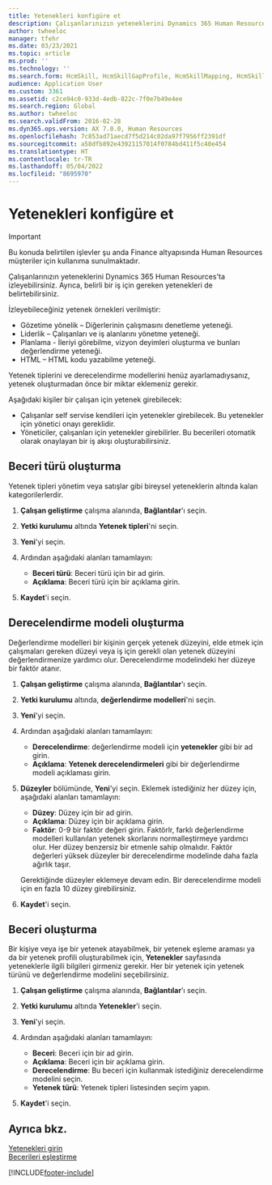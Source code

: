 ```yaml
---
title: Yetenekleri konfigüre et
description: Çalışanlarınızın yeteneklerini Dynamics 365 Human Resources'ta izleyebilirsiniz. Ayrıca, belirli bir iş için gereken yetenekleri de belirtebilirsiniz.
author: twheeloc
manager: tfehr
ms.date: 03/23/2021
ms.topic: article
ms.prod: ''
ms.technology: ''
ms.search.form: HcmSkill, HcmSkillGapProfile, HcmSkillMapping, HcmSkillType, HcmEmployeeDevelopmentWorkspace
audience: Application User
ms.custom: 3361
ms.assetid: c2ce94c0-933d-4edb-822c-7f0e7b49e4ee
ms.search.region: Global
ms.author: twheeloc
ms.search.validFrom: 2016-02-28
ms.dyn365.ops.version: AX 7.0.0, Human Resources
ms.openlocfilehash: 7c853ad71aecd7f5d214c02da97f7956ff2391df
ms.sourcegitcommit: a58dfb892e43921157014f0784bd411f5c40e454
ms.translationtype: HT
ms.contentlocale: tr-TR
ms.lasthandoff: 05/04/2022
ms.locfileid: "8695970"
---
```

# <a name="configure-skills"></a>Yetenekleri konfigüre et

> [!IMPORTANT]
> Bu konuda belirtilen işlevler şu anda Finance altyapısında Human Resources müşteriler için kullanıma sunulmaktadır.  


Çalışanlarınızın yeteneklerini Dynamics 365 Human Resources'ta izleyebilirsiniz. Ayrıca, belirli bir iş için gereken yetenekleri de belirtebilirsiniz.

İzleyebileceğiniz yetenek örnekleri verilmiştir:

- Gözetime yönelik – Diğerlerinin çalışmasını denetleme yeteneği.
- Liderlik – Çalışanları ve iş alanlarını yönetme yeteneği.
- Planlama - İleriyi görebilme, vizyon deyimleri oluşturma ve bunları değerlendirme yeteneği.
- HTML – HTML kodu yazabilme yeteneği.

Yetenek tiplerini ve derecelendirme modellerini henüz ayarlamadıysanız, yetenek oluşturmadan önce bir miktar eklemeniz gerekir.

Aşağıdaki kişiler bir çalışan için yetenek girebilecek:

- Çalışanlar self servise kendileri için yetenekler girebilecek. Bu yetenekler için yönetici onayı gereklidir.
- Yöneticiler, çalışanları için yetenekler girebilirler. Bu becerileri otomatik olarak onaylayan bir iş akışı oluşturabilirsiniz.

## <a name="create-a-skill-type"></a>Beceri türü oluşturma

Yetenek tipleri yönetim veya satışlar gibi bireysel yeteneklerin altında kalan kategorilerlerdir.

1. **Çalışan geliştirme** çalışma alanında, **Bağlantılar**'ı seçin.

2. **Yetki kurulumu** altında **Yetenek tipleri**'ni seçin.

3. **Yeni**'yi seçin.

4. Ardından aşağıdaki alanları tamamlayın:

   - **Beceri türü**: Beceri türü için bir ad girin.
   - **Açıklama**: Beceri türü için bir açıklama girin.

5. **Kaydet**'i seçin.

## <a name="create-a-rating-model"></a>Derecelendirme modeli oluşturma

Değerlendirme modelleri bir kişinin gerçek yetenek düzeyini, elde etmek için çalışmaları gereken düzeyi veya iş için gerekli olan yetenek düzeyini değerlendirmenize yardımcı olur. Derecelendirme modelindeki her düzeye bir faktör atanır.

1. **Çalışan geliştirme** çalışma alanında, **Bağlantılar**'ı seçin.

2. **Yetki kurulumu** altında, **değerlendirme modelleri**'ni seçin.

3. **Yeni**'yi seçin.

4. Ardından aşağıdaki alanları tamamlayın:

   - **Derecelendirme**: değerlendirme modeli için **yetenekler** gibi bir ad girin.
   - **Açıklama**: **Yetenek derecelendirmeleri** gibi bir değerlendirme modeli açıklaması girin.

5. **Düzeyler** bölümünde, **Yeni**'yi seçin. Eklemek istediğiniz her düzey için, aşağıdaki alanları tamamlayın:

   - **Düzey**: Düzey için bir ad girin.
   - **Açıklama**: Düzey için bir açıklama girin.
   - **Faktör**: 0-9 bir faktör değeri girin. Faktörlr, farklı değerlendirme modelleri kullanılan yetenek skorlarını normalleştirmeye yardımcı olur. Her düzey benzersiz bir etmenle sahip olmalıdır. Faktör değerleri yüksek düzeyler bir derecelendirme modelinde daha fazla ağırlık taşır.

   Gerektiğinde düzeyler eklemeye devam edin. Bir derecelendirme modeli için en fazla 10 düzey girebilirsiniz.

6. **Kaydet**'i seçin.

## <a name="create-a-skill"></a>Beceri oluşturma

Bir kişiye veya işe bir yetenek atayabilmek, bir yetenek eşleme araması ya da bir yetenek profili oluşturabilmek için, **Yetenekler** sayfasında yeteneklerle ilgili bilgileri girmeniz gerekir. Her bir yetenek için yetenek türünü ve değerlendirme modelini seçebilirsiniz.

1. **Çalışan geliştirme** çalışma alanında, **Bağlantılar**'ı seçin.

2. **Yetki kurulumu** altında **Yetenekler**'i seçin.

3. **Yeni**'yi seçin.

4. Ardından aşağıdaki alanları tamamlayın:

   - **Beceri**: Beceri için bir ad girin.
   - **Açıklama**: Beceri için bir açıklama girin.
   - **Derecelendirme**: Bu beceri için kullanmak istediğiniz derecelendirme modelini seçin.
   - **Yetenek türü**: Yetenek tipleri listesinden seçim yapın.

5. **Kaydet**'i seçin.

## <a name="see-also"></a>Ayrıca bkz.

[Yetenekleri girin](hr-develop-enter-skills.md)<br>
[Becerileri eşleştirme](hr-develop-map-skills.md)

[!INCLUDE[footer-include](../includes/footer-banner.md)]

